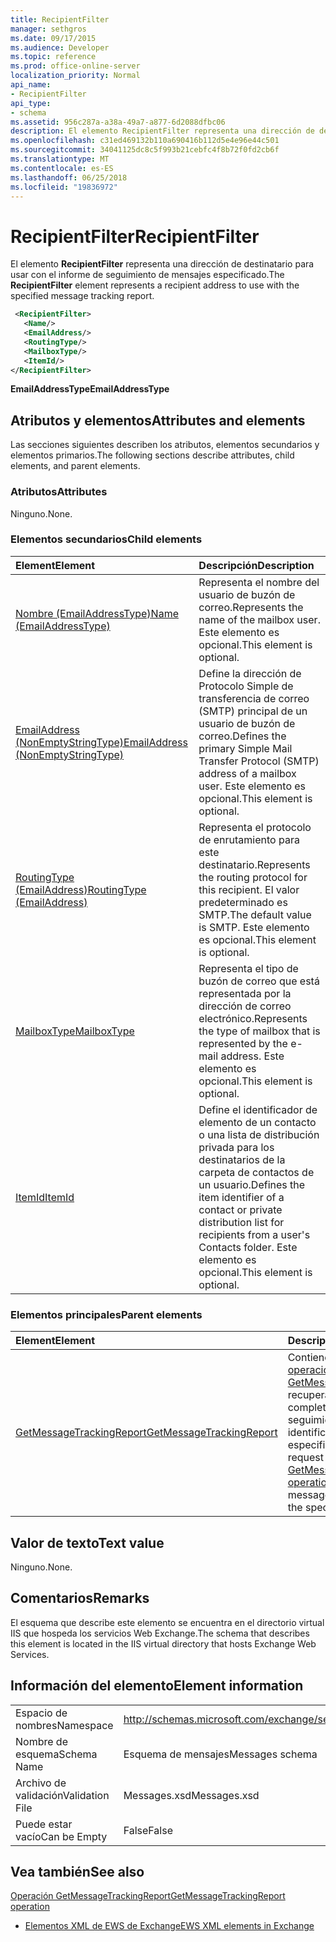```yaml
---
title: RecipientFilter
manager: sethgros
ms.date: 09/17/2015
ms.audience: Developer
ms.topic: reference
ms.prod: office-online-server
localization_priority: Normal
api_name:
- RecipientFilter
api_type:
- schema
ms.assetid: 956c287a-a38a-49a7-a877-6d2088dfbc06
description: El elemento RecipientFilter representa una dirección de destinatario para usar con el informe de seguimiento de mensajes especificado.
ms.openlocfilehash: c31ed469132b110a690416b112d5e4e96e44c501
ms.sourcegitcommit: 34041125dc8c5f993b21cebfc4f8b72f0fd2cb6f
ms.translationtype: MT
ms.contentlocale: es-ES
ms.lasthandoff: 06/25/2018
ms.locfileid: "19836972"
---
```

# <a name="recipientfilter"></a><span data-ttu-id="3c17f-103">RecipientFilter</span><span class="sxs-lookup"><span data-stu-id="3c17f-103">RecipientFilter</span></span>

<span data-ttu-id="3c17f-104">El elemento **RecipientFilter** representa una dirección de destinatario para usar con el informe de seguimiento de mensajes especificado.</span><span class="sxs-lookup"><span data-stu-id="3c17f-104">The **RecipientFilter** element represents a recipient address to use with the specified message tracking report.</span></span> 
  
```XML
 <RecipientFilter>
   <Name/>
   <EmailAddress/>
   <RoutingType/>
   <MailboxType/>
   <ItemId/>
</RecipientFilter>
```

 <span data-ttu-id="3c17f-105">**EmailAddressType**</span><span class="sxs-lookup"><span data-stu-id="3c17f-105">**EmailAddressType**</span></span>
## <a name="attributes-and-elements"></a><span data-ttu-id="3c17f-106">Atributos y elementos</span><span class="sxs-lookup"><span data-stu-id="3c17f-106">Attributes and elements</span></span>

<span data-ttu-id="3c17f-107">Las secciones siguientes describen los atributos, elementos secundarios y elementos primarios.</span><span class="sxs-lookup"><span data-stu-id="3c17f-107">The following sections describe attributes, child elements, and parent elements.</span></span>
  
### <a name="attributes"></a><span data-ttu-id="3c17f-108">Atributos</span><span class="sxs-lookup"><span data-stu-id="3c17f-108">Attributes</span></span>

<span data-ttu-id="3c17f-109">Ninguno.</span><span class="sxs-lookup"><span data-stu-id="3c17f-109">None.</span></span>
  
### <a name="child-elements"></a><span data-ttu-id="3c17f-110">Elementos secundarios</span><span class="sxs-lookup"><span data-stu-id="3c17f-110">Child elements</span></span>

|<span data-ttu-id="3c17f-111">**Element**</span><span class="sxs-lookup"><span data-stu-id="3c17f-111">**Element**</span></span>|<span data-ttu-id="3c17f-112">**Descripción**</span><span class="sxs-lookup"><span data-stu-id="3c17f-112">**Description**</span></span>|
|:-----|:-----|
|[<span data-ttu-id="3c17f-113">Nombre (EmailAddressType)</span><span class="sxs-lookup"><span data-stu-id="3c17f-113">Name (EmailAddressType)</span></span>](name-emailaddresstype.md) <br/> |<span data-ttu-id="3c17f-114">Representa el nombre del usuario de buzón de correo.</span><span class="sxs-lookup"><span data-stu-id="3c17f-114">Represents the name of the mailbox user.</span></span> <span data-ttu-id="3c17f-115">Este elemento es opcional.</span><span class="sxs-lookup"><span data-stu-id="3c17f-115">This element is optional.</span></span>  <br/> |
|[<span data-ttu-id="3c17f-116">EmailAddress (NonEmptyStringType)</span><span class="sxs-lookup"><span data-stu-id="3c17f-116">EmailAddress (NonEmptyStringType)</span></span>](emailaddress-nonemptystringtype.md) <br/> |<span data-ttu-id="3c17f-117">Define la dirección de Protocolo Simple de transferencia de correo (SMTP) principal de un usuario de buzón de correo.</span><span class="sxs-lookup"><span data-stu-id="3c17f-117">Defines the primary Simple Mail Transfer Protocol (SMTP) address of a mailbox user.</span></span> <span data-ttu-id="3c17f-118">Este elemento es opcional.</span><span class="sxs-lookup"><span data-stu-id="3c17f-118">This element is optional.</span></span>  <br/> |
|[<span data-ttu-id="3c17f-119">RoutingType (EmailAddress)</span><span class="sxs-lookup"><span data-stu-id="3c17f-119">RoutingType (EmailAddress)</span></span>](routingtype-emailaddress.md) <br/> |<span data-ttu-id="3c17f-120">Representa el protocolo de enrutamiento para este destinatario.</span><span class="sxs-lookup"><span data-stu-id="3c17f-120">Represents the routing protocol for this recipient.</span></span> <span data-ttu-id="3c17f-121">El valor predeterminado es SMTP.</span><span class="sxs-lookup"><span data-stu-id="3c17f-121">The default value is SMTP.</span></span> <span data-ttu-id="3c17f-122">Este elemento es opcional.</span><span class="sxs-lookup"><span data-stu-id="3c17f-122">This element is optional.</span></span>  <br/> |
|[<span data-ttu-id="3c17f-123">MailboxType</span><span class="sxs-lookup"><span data-stu-id="3c17f-123">MailboxType</span></span>](mailboxtype.md) <br/> |<span data-ttu-id="3c17f-124">Representa el tipo de buzón de correo que está representada por la dirección de correo electrónico.</span><span class="sxs-lookup"><span data-stu-id="3c17f-124">Represents the type of mailbox that is represented by the e-mail address.</span></span> <span data-ttu-id="3c17f-125">Este elemento es opcional.</span><span class="sxs-lookup"><span data-stu-id="3c17f-125">This element is optional.</span></span>  <br/> |
|[<span data-ttu-id="3c17f-126">ItemId</span><span class="sxs-lookup"><span data-stu-id="3c17f-126">ItemId</span></span>](itemid.md) <br/> |<span data-ttu-id="3c17f-127">Define el identificador de elemento de un contacto o una lista de distribución privada para los destinatarios de la carpeta de contactos de un usuario.</span><span class="sxs-lookup"><span data-stu-id="3c17f-127">Defines the item identifier of a contact or private distribution list for recipients from a user's Contacts folder.</span></span> <span data-ttu-id="3c17f-128">Este elemento es opcional.</span><span class="sxs-lookup"><span data-stu-id="3c17f-128">This element is optional.</span></span>  <br/> |
   
### <a name="parent-elements"></a><span data-ttu-id="3c17f-129">Elementos principales</span><span class="sxs-lookup"><span data-stu-id="3c17f-129">Parent elements</span></span>

|<span data-ttu-id="3c17f-130">**Element**</span><span class="sxs-lookup"><span data-stu-id="3c17f-130">**Element**</span></span>|<span data-ttu-id="3c17f-131">**Descripción**</span><span class="sxs-lookup"><span data-stu-id="3c17f-131">**Description**</span></span>|
|:-----|:-----|
|[<span data-ttu-id="3c17f-132">GetMessageTrackingReport</span><span class="sxs-lookup"><span data-stu-id="3c17f-132">GetMessageTrackingReport</span></span>](getmessagetrackingreport.md) <br/> |<span data-ttu-id="3c17f-133">Contiene la solicitud para la [operación de GetMessageTrackingReport](getmessagetrackingreport-operation.md) recuperar el mensaje completo informe de seguimiento para el identificador especificado.</span><span class="sxs-lookup"><span data-stu-id="3c17f-133">Contains the request for the [GetMessageTrackingReport operation](getmessagetrackingreport-operation.md) to retrieve the full message tracking report for the specified ID.</span></span>  <br/> |
   
## <a name="text-value"></a><span data-ttu-id="3c17f-134">Valor de texto</span><span class="sxs-lookup"><span data-stu-id="3c17f-134">Text value</span></span>

<span data-ttu-id="3c17f-135">Ninguno.</span><span class="sxs-lookup"><span data-stu-id="3c17f-135">None.</span></span>
  
## <a name="remarks"></a><span data-ttu-id="3c17f-136">Comentarios</span><span class="sxs-lookup"><span data-stu-id="3c17f-136">Remarks</span></span>

<span data-ttu-id="3c17f-137">El esquema que describe este elemento se encuentra en el directorio virtual IIS que hospeda los servicios Web Exchange.</span><span class="sxs-lookup"><span data-stu-id="3c17f-137">The schema that describes this element is located in the IIS virtual directory that hosts Exchange Web Services.</span></span>
  
## <a name="element-information"></a><span data-ttu-id="3c17f-138">Información del elemento</span><span class="sxs-lookup"><span data-stu-id="3c17f-138">Element information</span></span>

|||
|:-----|:-----|
|<span data-ttu-id="3c17f-139">Espacio de nombres</span><span class="sxs-lookup"><span data-stu-id="3c17f-139">Namespace</span></span>  <br/> |http://schemas.microsoft.com/exchange/services/2006/messages  <br/> |
|<span data-ttu-id="3c17f-140">Nombre de esquema</span><span class="sxs-lookup"><span data-stu-id="3c17f-140">Schema Name</span></span>  <br/> |<span data-ttu-id="3c17f-141">Esquema de mensajes</span><span class="sxs-lookup"><span data-stu-id="3c17f-141">Messages schema</span></span>  <br/> |
|<span data-ttu-id="3c17f-142">Archivo de validación</span><span class="sxs-lookup"><span data-stu-id="3c17f-142">Validation File</span></span>  <br/> |<span data-ttu-id="3c17f-143">Messages.xsd</span><span class="sxs-lookup"><span data-stu-id="3c17f-143">Messages.xsd</span></span>  <br/> |
|<span data-ttu-id="3c17f-144">Puede estar vacío</span><span class="sxs-lookup"><span data-stu-id="3c17f-144">Can be Empty</span></span>  <br/> |<span data-ttu-id="3c17f-145">False</span><span class="sxs-lookup"><span data-stu-id="3c17f-145">False</span></span>  <br/> |
   
## <a name="see-also"></a><span data-ttu-id="3c17f-146">Vea también</span><span class="sxs-lookup"><span data-stu-id="3c17f-146">See also</span></span>



[<span data-ttu-id="3c17f-147">Operación GetMessageTrackingReport</span><span class="sxs-lookup"><span data-stu-id="3c17f-147">GetMessageTrackingReport operation</span></span>](getmessagetrackingreport-operation.md)


- [<span data-ttu-id="3c17f-148">Elementos XML de EWS de Exchange</span><span class="sxs-lookup"><span data-stu-id="3c17f-148">EWS XML elements in Exchange</span></span>](ews-xml-elements-in-exchange.md)

